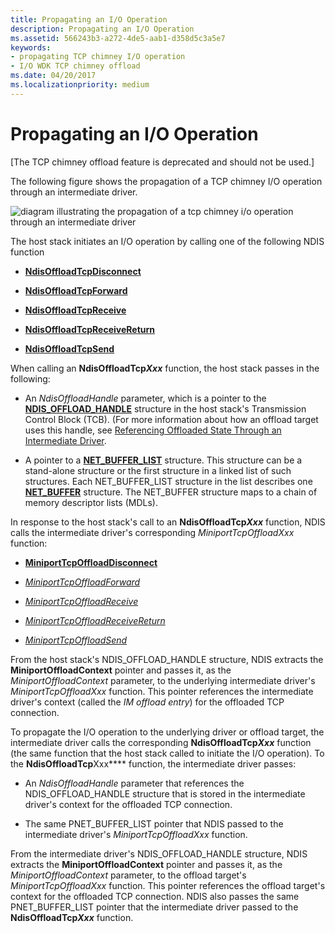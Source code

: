 ```yaml
---
title: Propagating an I/O Operation
description: Propagating an I/O Operation
ms.assetid: 566243b3-a272-4de5-aab1-d358d5c3a5e7
keywords:
- propagating TCP chimney I/O operation
- I/O WDK TCP chimney offload
ms.date: 04/20/2017
ms.localizationpriority: medium
---
```


# Propagating an I/O Operation


\[The TCP chimney offload feature is deprecated and should not be used.\]

The following figure shows the propagation of a TCP chimney I/O operation through an intermediate driver.

![diagram illustrating the propagation of a tcp chimney i/o operation through an intermediate driver](images/prop-io.png)

The host stack initiates an I/O operation by calling one of the following NDIS function

-   [**NdisOffloadTcpDisconnect**](https://msdn.microsoft.com/library/windows/hardware/ff563696)

-   [**NdisOffloadTcpForward**](https://msdn.microsoft.com/library/windows/hardware/ff563696)

-   [**NdisOffloadTcpReceive**](https://msdn.microsoft.com/library/windows/hardware/ff563703)

-   [**NdisOffloadTcpReceiveReturn**](https://msdn.microsoft.com/library/windows/hardware/ff563706)

-   [**NdisOffloadTcpSend**](https://msdn.microsoft.com/library/windows/hardware/ff563708)

When calling an **NdisOffloadTcp*Xxx*** function, the host stack passes in the following:

-   An *NdisOffloadHandle* parameter, which is a pointer to the [**NDIS\_OFFLOAD\_HANDLE**](https://msdn.microsoft.com/library/windows/hardware/ff566705) structure in the host stack's Transmission Control Block (TCB). (For more information about how an offload target uses this handle, see [Referencing Offloaded State Through an Intermediate Driver](referencing-offloaded-state-through-an-intermediate-driver.md).

-   A pointer to a [**NET\_BUFFER\_LIST**](https://msdn.microsoft.com/library/windows/hardware/ff563672) structure. This structure can be a stand-alone structure or the first structure in a linked list of such structures. Each NET\_BUFFER\_LIST structure in the list describes one [**NET\_BUFFER**](https://msdn.microsoft.com/library/windows/hardware/ff568376) structure. The NET\_BUFFER structure maps to a chain of memory descriptor lists (MDLs).

In response to the host stack's call to an **NdisOffloadTcp*Xxx*** function, NDIS calls the intermediate driver's corresponding *MiniportTcpOffloadXxx* function:

-   [**MiniportTcpOffloadDisconnect**](https://msdn.microsoft.com/library/windows/hardware/ff559457)

-   [*MiniportTcpOffloadForward*](https://msdn.microsoft.com/library/windows/hardware/ff559458)

-   [*MiniportTcpOffloadReceive*](https://msdn.microsoft.com/library/windows/hardware/ff559460)

-   [*MiniportTcpOffloadReceiveReturn*](https://msdn.microsoft.com/library/windows/hardware/ff559462)

-   [*MiniportTcpOffloadSend*](https://msdn.microsoft.com/library/windows/hardware/ff559464)

From the host stack's NDIS\_OFFLOAD\_HANDLE structure, NDIS extracts the **MiniportOffloadContext** pointer and passes it, as the *MiniportOffloadContext* parameter, to the underlying intermediate driver's *MiniportTcpOffloadXxx* function. This pointer references the intermediate driver's context (called the *IM offload entry*) for the offloaded TCP connection.

To propagate the I/O operation to the underlying driver or offload target, the intermediate driver calls the corresponding **NdisOffloadTcp*Xxx*** function (the same function that the host stack called to initiate the I/O operation). To the **NdisOffloadTcp**Xxx**** function, the intermediate driver passes:

-   An *NdisOffloadHandle* parameter that references the NDIS\_OFFLOAD\_HANDLE structure that is stored in the intermediate driver's context for the offloaded TCP connection.

-   The same PNET\_BUFFER\_LIST pointer that NDIS passed to the intermediate driver's *MiniportTcpOffloadXxx* function.

From the intermediate driver's NDIS\_OFFLOAD\_HANDLE structure, NDIS extracts the **MiniportOffloadContext** pointer and passes it, as the *MiniportOffloadContext* parameter, to the offload target's *MiniportTcpOffloadXxx* function. This pointer references the offload target's context for the offloaded TCP connection. NDIS also passes the same PNET\_BUFFER\_LIST pointer that the intermediate driver passed to the **NdisOffloadTcp*Xxx*** function.

 

 





